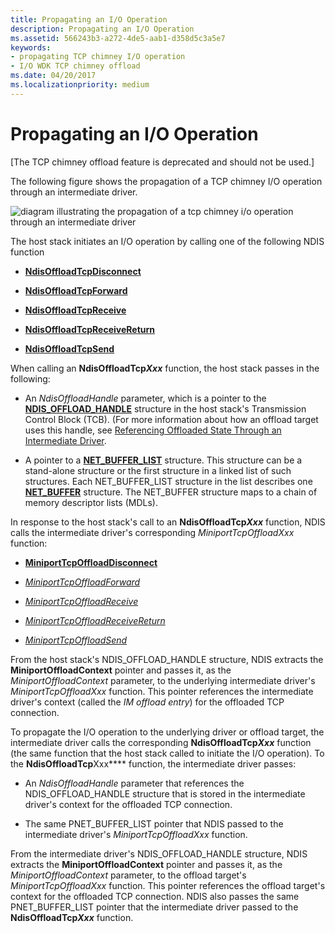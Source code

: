 ```yaml
---
title: Propagating an I/O Operation
description: Propagating an I/O Operation
ms.assetid: 566243b3-a272-4de5-aab1-d358d5c3a5e7
keywords:
- propagating TCP chimney I/O operation
- I/O WDK TCP chimney offload
ms.date: 04/20/2017
ms.localizationpriority: medium
---
```


# Propagating an I/O Operation


\[The TCP chimney offload feature is deprecated and should not be used.\]

The following figure shows the propagation of a TCP chimney I/O operation through an intermediate driver.

![diagram illustrating the propagation of a tcp chimney i/o operation through an intermediate driver](images/prop-io.png)

The host stack initiates an I/O operation by calling one of the following NDIS function

-   [**NdisOffloadTcpDisconnect**](https://msdn.microsoft.com/library/windows/hardware/ff563696)

-   [**NdisOffloadTcpForward**](https://msdn.microsoft.com/library/windows/hardware/ff563696)

-   [**NdisOffloadTcpReceive**](https://msdn.microsoft.com/library/windows/hardware/ff563703)

-   [**NdisOffloadTcpReceiveReturn**](https://msdn.microsoft.com/library/windows/hardware/ff563706)

-   [**NdisOffloadTcpSend**](https://msdn.microsoft.com/library/windows/hardware/ff563708)

When calling an **NdisOffloadTcp*Xxx*** function, the host stack passes in the following:

-   An *NdisOffloadHandle* parameter, which is a pointer to the [**NDIS\_OFFLOAD\_HANDLE**](https://msdn.microsoft.com/library/windows/hardware/ff566705) structure in the host stack's Transmission Control Block (TCB). (For more information about how an offload target uses this handle, see [Referencing Offloaded State Through an Intermediate Driver](referencing-offloaded-state-through-an-intermediate-driver.md).

-   A pointer to a [**NET\_BUFFER\_LIST**](https://msdn.microsoft.com/library/windows/hardware/ff563672) structure. This structure can be a stand-alone structure or the first structure in a linked list of such structures. Each NET\_BUFFER\_LIST structure in the list describes one [**NET\_BUFFER**](https://msdn.microsoft.com/library/windows/hardware/ff568376) structure. The NET\_BUFFER structure maps to a chain of memory descriptor lists (MDLs).

In response to the host stack's call to an **NdisOffloadTcp*Xxx*** function, NDIS calls the intermediate driver's corresponding *MiniportTcpOffloadXxx* function:

-   [**MiniportTcpOffloadDisconnect**](https://msdn.microsoft.com/library/windows/hardware/ff559457)

-   [*MiniportTcpOffloadForward*](https://msdn.microsoft.com/library/windows/hardware/ff559458)

-   [*MiniportTcpOffloadReceive*](https://msdn.microsoft.com/library/windows/hardware/ff559460)

-   [*MiniportTcpOffloadReceiveReturn*](https://msdn.microsoft.com/library/windows/hardware/ff559462)

-   [*MiniportTcpOffloadSend*](https://msdn.microsoft.com/library/windows/hardware/ff559464)

From the host stack's NDIS\_OFFLOAD\_HANDLE structure, NDIS extracts the **MiniportOffloadContext** pointer and passes it, as the *MiniportOffloadContext* parameter, to the underlying intermediate driver's *MiniportTcpOffloadXxx* function. This pointer references the intermediate driver's context (called the *IM offload entry*) for the offloaded TCP connection.

To propagate the I/O operation to the underlying driver or offload target, the intermediate driver calls the corresponding **NdisOffloadTcp*Xxx*** function (the same function that the host stack called to initiate the I/O operation). To the **NdisOffloadTcp**Xxx**** function, the intermediate driver passes:

-   An *NdisOffloadHandle* parameter that references the NDIS\_OFFLOAD\_HANDLE structure that is stored in the intermediate driver's context for the offloaded TCP connection.

-   The same PNET\_BUFFER\_LIST pointer that NDIS passed to the intermediate driver's *MiniportTcpOffloadXxx* function.

From the intermediate driver's NDIS\_OFFLOAD\_HANDLE structure, NDIS extracts the **MiniportOffloadContext** pointer and passes it, as the *MiniportOffloadContext* parameter, to the offload target's *MiniportTcpOffloadXxx* function. This pointer references the offload target's context for the offloaded TCP connection. NDIS also passes the same PNET\_BUFFER\_LIST pointer that the intermediate driver passed to the **NdisOffloadTcp*Xxx*** function.

 

 





